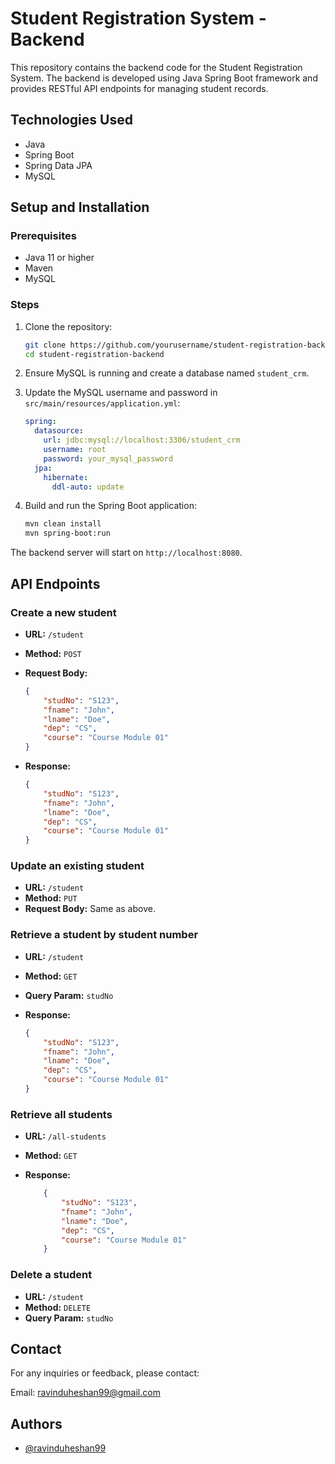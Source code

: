 # Student Registration System - Backend

This repository contains the backend code for the Student Registration System. The backend is developed using Java Spring Boot framework and provides RESTful API endpoints for managing student records.

## Technologies Used
- Java
- Spring Boot
- Spring Data JPA
- MySQL

## Setup and Installation
### Prerequisites
- Java 11 or higher
- Maven
- MySQL

### Steps
1. Clone the repository:
    ```sh
    git clone https://github.com/yourusername/student-registration-backend.git
    cd student-registration-backend
    ```

2. Ensure MySQL is running and create a database named `student_crm`.

3. Update the MySQL username and password in `src/main/resources/application.yml`:
    ```yaml
    spring:
      datasource:
        url: jdbc:mysql://localhost:3306/student_crm
        username: root
        password: your_mysql_password
      jpa:
        hibernate:
          ddl-auto: update
    ```

4. Build and run the Spring Boot application:
    ```sh
    mvn clean install
    mvn spring-boot:run
    ```

The backend server will start on `http://localhost:8080`.

## API Endpoints
### Create a new student
- **URL:** `/student`
- **Method:** `POST`
- **Request Body:**
  
    ```json
    {
        "studNo": "S123",
        "fname": "John",
        "lname": "Doe",
        "dep": "CS",
        "course": "Course Module 01"
    }
    ```
- **Response:**
  
    ```json
    {
        "studNo": "S123",
        "fname": "John",
        "lname": "Doe",
        "dep": "CS",
        "course": "Course Module 01"
    }
    ```

### Update an existing student
- **URL:** `/student`
- **Method:** `PUT`
- **Request Body:** Same as above.

### Retrieve a student by student number
- **URL:** `/student`
- **Method:** `GET`
- **Query Param:** `studNo`
- **Response:**
  
    ```json
    {
        "studNo": "S123",
        "fname": "John",
        "lname": "Doe",
        "dep": "CS",
        "course": "Course Module 01"
    }
    ```

### Retrieve all students
- **URL:** `/all-students`
- **Method:** `GET`
- **Response:**
  
    ```json
        {
            "studNo": "S123",
            "fname": "John",
            "lname": "Doe",
            "dep": "CS",
            "course": "Course Module 01"
        }
    ```

### Delete a student
- **URL:** `/student`
- **Method:** `DELETE`
- **Query Param:** `studNo`

## Contact
For any inquiries or feedback, please contact:

Email: ravinduheshan99@gmail.com

## Authors
- [@ravinduheshan99](https://github.com/ravinduheshan99)

